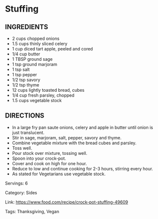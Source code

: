 # Stuffing

## INGREDIENTS

- 2 cups chopped onions
- 1.5 cups thinly sliced celery
- 1 cup diced tart apple, peeled and cored
- 1/4 cup butter
- 1 TBSP ground sage
- 1 tsp ground marjoram
- 1 tsp salt
- 1 tsp pepper
- 1/2 tsp savory
- 1/2 tsp thyme
- 12 cups lightly toasted bread, cubes
- 1/4 cup fresh parsley, chopped
- 1.5 cups vegetable stock

## DIRECTIONS

- In a large fry pan saute onions, celery and apple in butter until onion is just translucent.
- Stir in sage, marjoram, salt, pepper, savory and thyme.
- Combine vegetable mixture with the bread cubes and parsley.
- Toss well.
- Pour stock over mixture, tossing well.
- Spoon into your crock-pot.
- Cover and cook on high for one hour.
- Reduce to low and continue cooking for 2-3 hours, stirring every hour.
- As stated for Vegetarians use vegetable stock.

Servings: 6

Category: Sides

Link: https://www.food.com/recipe/crock-pot-stuffing-49609

Tags: Thanksgiving, Vegan

